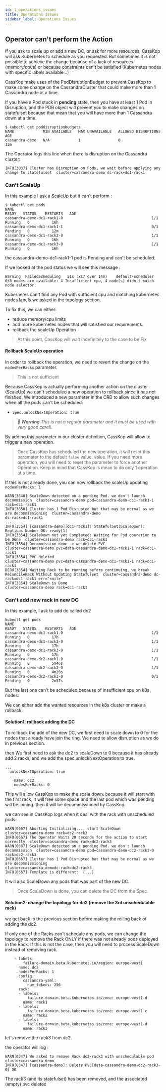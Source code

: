 ```yaml
---
id: 1_operations_issues
title: Operations Issues
sidebar_label: Operations Issues
---
```


## Operator can't perform the Action

If you ask to scale up or add a new DC, or ask for more resources, CassKop will ask Kubernetes to schedule as you
requested.
But sometimes it is not possible to achieve the change because of a lack of resources (memory/cpus) or because
constraints can't be satisfied (Kubernetes nodes with specific labels available...)

CassKop make uses of the PodDisruptionBudget to prevent CassKop to make some change on the CassandraCluster that could
make more than 1 Cassandra node at a time. 

If you have a Pod stuck in **pending** state, then you have at least 1 Pod in Disruption, and the PDB object will
prevent you to make changes on statefulset because that mean that you will have more than 1 Cassandra down at a time.

```console
$ kubectl get poddisruptionbudgets
NAME             MIN AVAILABLE   MAX UNAVAILABLE   ALLOWED DISRUPTIONS   AGE
cassandra-demo   N/A             1                 0                     12m
```

The Operator logs this line when there is disruption on the Cassandra cluster:

```logs
INFO[3037] Cluster has Disruption on Pods, we wait before applying any change to statefulset  cluster=cassandra-demo dc-rack=dc1-rack1
```


### Can't ScaleUp

In this example I ask a ScaleUp but it can't perform :

```console
$ kubectl get pods
NAME                                                              READY   STATUS    RESTARTS   AGE
cassandra-demo-dc1-rack1-0                                        1/1     Running   0          16h
cassandra-demo-dc1-rack1-1                                        0/1     Pending   0          12m
cassandra-demo-dc1-rack2-0                                        1/1     Running   0          16h
cassandra-demo-dc1-rack3-0                                        1/1     Running   0          16h
```

the cassandra-demo-dc1-rack1-1 pod is Pending and can't be scheduled.

If we looked at the pod status we will see this message :

```
Warning  FailedScheduling   51s (x17 over 14m)    default-scheduler   0/6 nodes are available: 4 Insufficient cpu, 4 node(s) didn't match node selector.
```

Kubernetes can't find any Pod with sufficient cpu and matching kubernetes nodes labels we asked in the topology section.

To fix this, we can either:
- reduce memory/cpu limits
- add more kubernetes nodes that will satisfied our requirements.
- rollback the scaleUp Operation

> At this point, CassKop will wait indefinitely to the case to be Fix


#### Rollback ScaleUp operation

In order to rollback the operation, we need to revert the change on the `nodesPerRacks` parameter.

> This is not sufficient

Because CassKop is actually performing another action on the cluster (ScaleUp) we can't scheduled a new operation to
rollback since it has not finished.
We introduced a new parameter in the CRD to allow such changes when all the pods can't be scheduled:
- `Spec.unlockNextOperation: true`

> _**:triangular_flag_on_post: Warning** This is not a regular parameter and it must be used with very good care!!._


By adding this parameter in our cluster definition, CassKop will allow to trigger a new operation.

> Once CassKop has scheduled the new operation, it will reset this parameter to the default `false` value.
> value. If you need more operation, you will need to reset the parameter to force another Operation.
> Keep in mind that CassKop is mean to do only 1 operation at a time.


If this is not already done, you can now rollback the scaleUp updating `nodesPerRacks: 1`

```
WARN[3348] ScaleDown detected on a pending Pod. we don't launch decommission  cluster=cassandra-demo pod=cassandra-demo-dc1-rack1-1 rack=dc1-rack1
INFO[3350] Cluster has 1 Pod Disrupted but that may be normal as we are decommissioning  cluster=cassandra-demo
dc-rack=dc1-rack1
...
INFO[3354] [cassandra-demo][dc1-rack1]: StatefulSet(ScaleDown): Replicas Number OK: ready[1] 
INFO[3354] ScaleDown not yet Completed: Waiting for Pod operation to be Done  cluster=cassandra-demo rack=dc1-rack1
INFO[3354] Decommission done -> we delete PVC            cluster=cassandra-demo pvc=data-cassandra-demo-dc1-rack1-1 rack=dc1-rack1
INFO[3354] PVC deleted                                   cluster=cassandra-demo pvc=data-cassandra-demo-dc1-rack1-1 rack=dc1-rack1
DEBU[3354] Waiting Rack to be running before continuing, we break ReconcileRack Without Updating Statefulset  cluster=cassandra-demo dc-rack=dc1-rack1 err="<nil>"
INFO[3354] ScaleDown is Done                             cluster=cassandra-demo rack=dc1-rack1
```


### Can't add new rack in new DC

In this example, I ask to add dc called dc2

```
kubectl get pods
NAME                                                              READY   STATUS    RESTARTS   AGE
cassandra-demo-dc1-rack1-0                                        1/1     Running   0          17h
cassandra-demo-dc1-rack2-0                                        1/1     Running   0          17h
cassandra-demo-dc1-rack3-0                                        1/1     Running   0          17h
cassandra-demo-dc2-rack1-0                                        1/1     Running   0          5m46s
cassandra-demo-dc2-rack2-0                                        1/1     Running   0          4m20s
cassandra-demo-dc2-rack3-0                                        0/1     Pending   0          2m37s
```

But the last one can't be scheduled because of insufficient cpu on k8s nodes.

We can either add the wanted resources in the k8s cluster or make a rollback.

#### Solution1: rollback adding the DC

To rollback the add of the new DC, we first need to scale down to 0 for the nodes that already have join the ring.
We need to allow disruption as we do in previous section.

then We first need to ask the dc2 to scaleDown to 0 because it has already add 2 racks, and we add the
spec.unlockNextOperation to true.

```
...
  unlockNextOperation: true
  ...
    name: dc2
    nodesPerRacks: 0
```

This will allow CassKop to make the scale down. because it will start with the first rack, it will free some space and
the last pod which was pending will be joining. then it will be decommissioned by CassKop.

we can see in CassKop logs when it deal with the rack with unscheduled pods:

```
WARN[0667] Aborting Initializing..., start ScaleDown                      cluster=cassandra-demo rack=dc2-rack3
INFO[0667] The Operator Waits 20 seconds for the action to start correctly  cluster=cassandra-demo rack=dc2-rack3
WARN[0667] ScaleDown detected on a pending Pod. we don't launch decommission  cluster=cassandra-demo pod=cassandra-demo-dc2-rack3-0 rack=dc2-rack3
INFO[0667] Cluster has 1 Pod Disrupted but that may be normal as we are decommissioning
cluster=cassandra-demodc-rack=dc2-rack3
INFO[0667] Template is different:  {...}
```

It will also ScaleDown any pods that was part of the new DC.

> Once ScaleDown is done, you can delete the DC from the Spec.

#### Solution2: change the topology for dc2 (remove the 3rd unschedulable rack)

we get back in the previous section before making the rolling back of adding the dc2.

If only one of the Racks can't schedule any pods, we can change the topology to remove the Rack ONLY if there was not already
pods deployed in the Rack. If this is not the case, then you will need to process ScaleDown instead of removing rack.

```
    - labels:
        failure-domain.beta.kubernetes.io/region: europe-west1
      name: dc2
      nodesPerRacks: 1
      config:
        cassandra-yaml:
          num_tokens: 256
      rack:
      - labels:
          failure-domain.beta.kubernetes.io/zone: europe-west1-d
        name: rack1
      - labels:
          failure-domain.beta.kubernetes.io/zone: europe-west1-c
        name: rack2
      - labels:
          failure-domain.beta.kubernetes.io/zone: europe-west1-d
        name: rack3
```

let's remove the rack3 from dc2.

the operator will log :

```
WARN[0347] We asked to remove Rack dc2-rack3 with unschedulable pod  cluster=cassandra-demo
INFO[0347] [cassandra-demo]: Delete PVC[data-cassandra-demo-dc2-rack3-0] OK 
```

The rack3 (and its statefulset) has been removed, and the associated (empty) pvc deleted
